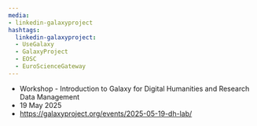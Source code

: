 ```yaml
---
media:
- linkedin-galaxyproject
hashtags:
  linkedin-galaxyproject:
  - UseGalaxy
  - GalaxyProject
  - EOSC
  - EuroScienceGateway
---
```

- Workshop - Introduction to Galaxy for Digital Humanities and Research Data Management
- 19 May 2025
- https://galaxyproject.org/events/2025-05-19-dh-lab/